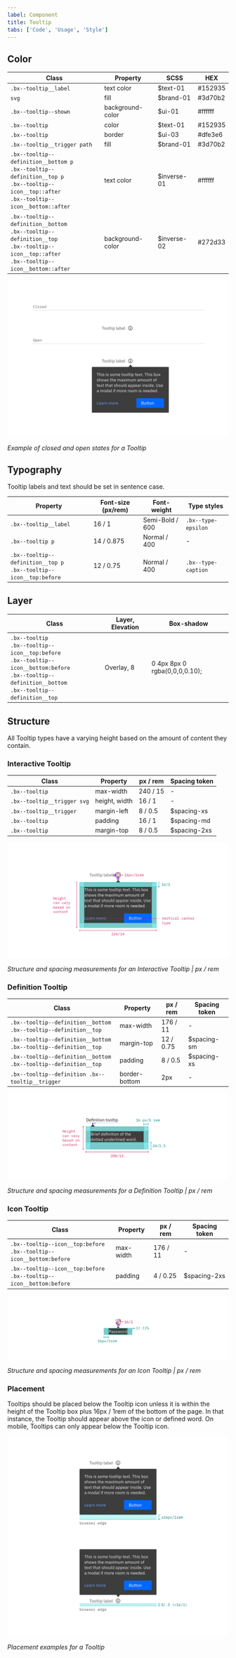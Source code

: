 ```yaml
---
label: Component
title: Tooltip
tabs: ['Code', 'Usage', 'Style']
---
```


## Color

| Class                                                                                                                                                         | Property         | SCSS        | HEX     |
| ------------------------------------------------------------------------------------------------------------------------------------------------------------- | ---------------- | ----------- | ------- |
| `.bx--tooltip__label`                                                                                                                                         | text color       | $text-01    | #152935 |
| `svg`                                                                                                                                                         | fill             | $brand-01   | #3d70b2 |
| `.bx--tooltip--shown`                                                                                                                                         | background-color | $ui-01      | #ffffff |
| `.bx--tooltip`                                                                                                                                                | color            | $text-01    | #152935 |
| `.bx--tooltip`                                                                                                                                                | border           | $ui-03      | #dfe3e6 |
| `.bx--tooltip__trigger path`                                                                                                                                  | fill             | $brand-01   | #3d70b2 |
| `.bx--tooltip--definition__bottom p` </br> `.bx--tooltip--definition__top p` </br> `.bx--tooltip--icon__top::after` </br> `.bx--tooltip--icon__bottom::after` | text color       | $inverse-01 | #ffffff |
| `.bx--tooltip--definition__bottom` </br> `.bx--tooltip--definition__top` </br> `.bx--tooltip--icon__top::after` </br> `.bx--tooltip--icon__bottom::after`     | background-color | $inverse-02 | #272d33 |

<div class="image-component">
    <img src="images/tooltip-style-1.png" alt="Closed and open states for a Tooltip" />
</div>

_Example of closed and open states for a Tooltip_

## Typography

Tooltip labels and text should be set in sentence case.

| Property                                                                 | Font-size (px/rem) | Font-weight     | Type styles         |
| ------------------------------------------------------------------------ | ------------------ | --------------- | ------------------- |
| `.bx--tooltip__label`                                                    | 16 / 1             | Semi-Bold / 600 | `.bx--type-epsilon` |
| `.bx--tooltip p`                                                         | 14 / 0.875         | Normal / 400    | -                   |
| `.bx--tooltip--definition__top p` </br> `.bx--tooltip--icon__top:before` | 12 / 0.75          | Normal / 400    | `.bx--type-caption` |

## Layer

| Class                                                                                                                                                                          | Layer, Elevation | Box-shadow                    |
| ------------------------------------------------------------------------------------------------------------------------------------------------------------------------------ | ---------------- | ----------------------------- |
| `.bx--tooltip` </br> `.bx--tooltip--icon__top:before` </br> `.bx--tooltip--icon__bottom:before` </br> `.bx--tooltip--definition__bottom` </br> `.bx--tooltip--definition__top` | Overlay, 8       | 0 4px 8px 0 rgba(0,0,0,0.10); |

## Structure

All Tooltip types have a varying height based on the amount of content they contain.

### Interactive Tooltip

| Class                       | Property      | px / rem | Spacing token |
| --------------------------- | ------------- | -------- | ------------- |
| `.bx--tooltip`              | max-width     | 240 / 15 | -             |
| `.bx--tooltip__trigger svg` | height, width | 16 / 1   | -             |
| `.bx--tooltip__trigger`     | margin-left   | 8 / 0.5  | $spacing-xs   |
| `.bx--tooltip`              | padding       | 16 / 1   | $spacing-md   |
| `.bx--tooltip`              | margin-top    | 8 / 0.5  | $spacing-2xs  |

<div class="image-component">
    <img src="images/tooltip-style-2.png" alt="Structure and spacing measurements for an Interactive Tooltip" />
</div>

_Structure and spacing measurements for an Interactive Tooltip | px / rem_

### Definition Tooltip

| Class                                                                    | Property      | px / rem  | Spacing token |
| ------------------------------------------------------------------------ | ------------- | --------- | ------------- |
| `.bx--tooltip--definition__bottom` </br> `.bx--tooltip--definition__top` | max-width     | 176 / 11  | -             |
| `.bx--tooltip--definition__bottom` </br> `.bx--tooltip--definition__top` | margin-top    | 12 / 0.75 | $spacing-sm   |
| `.bx--tooltip--definition__bottom` </br> `.bx--tooltip--definition__top` | padding       | 8 / 0.5   | $spacing-xs   |
| `.bx--tooltip--definition .bx--tooltip__trigger`                         | border-bottom | 2px       | -             |

<div class="image-component">
    <img src="images/tooltip-style-3.png" alt="Structure and spacing measurements for a Definition Tooltip" />
</div>

_Structure and spacing measurements for a Definition Tooltip | px / rem_

### Icon Tooltip

| Class                                                                      | Property  | px / rem | Spacing token |
| -------------------------------------------------------------------------- | --------- | -------- | ------------- |
| `.bx--tooltip--icon__top:before` </br> `.bx--tooltip--icon__bottom:before` | max-width | 176 / 11 | -             |
| `.bx--tooltip--icon__top:before` </br> `.bx--tooltip--icon__bottom:before` | padding   | 4 / 0.25 | $spacing-2xs  |

<div class="image-component">
    <img src="images/tooltip-style-4.png" alt="Structure and spacing measurements for an Icon Tooltip" />
</div>

_Structure and spacing measurements for an Icon Tooltip | px / rem_

### Placement

Tooltips should be placed below the Tooltip icon unless it is within the height of the Tooltip box plus 16px / 1rem of the bottom of the page. In that instance, the Tooltip should appear above the icon or defined word. On mobile, Tooltips can only appear below the Tooltip icon.

<div class="image-component">
    <img src="images/tooltip-style-5.png" alt="Placement examples for a Tooltip" />
</div>

_Placement examples for a Tooltip_
